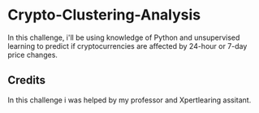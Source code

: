 # Crypto-Clustering-Analysis
In this challenge, i'll be using knowledge of Python and unsupervised learning to predict if cryptocurrencies are affected by 24-hour or 7-day price changes.

## Credits
In this challenge i was helped by my professor and Xpertlearing assitant.